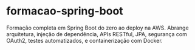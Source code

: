 # formacao-spring-boot
Formação completa em Spring Boot do zero ao deploy na AWS. Abrange arquitetura, injeção de dependência, APIs RESTful, JPA, segurança com OAuth2, testes automatizados, e containerização com Docker.
